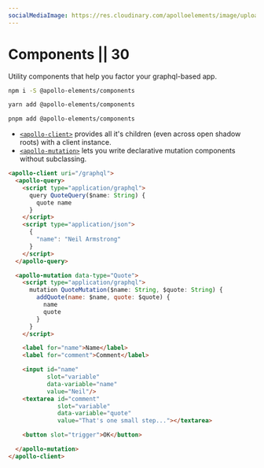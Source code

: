 ```yaml
---
socialMediaImage: https://res.cloudinary.com/apolloelements/image/upload/w_1200,h_630,c_fill,q_auto,f_auto/w_600,c_fit,co_rgb:eee,g_south_west,x_60,y_200,l_text:open sans_128_bold:Components/w_1200,h_630,c_fill,q_auto,f_auto/w_600,c_fit,co_rgb:eee,g_south_west,x_60,y_100,l_text:open sans_78:Apollo Elements/social-template.svg
---
```

# Components || 30

Utility components that help you factor your graphql-based app.

<code-tabs collection="package-managers">

```bash tab npm
npm i -S @apollo-elements/components
```

```bash tab yarn
yarn add @apollo-elements/components
```

```bash tab pnpm
pnpm add @apollo-elements/components
```

</code-tabs>

- [`<apollo-client>`](./apollo-client/) provides all it's children (even across open shadow roots) with a client instance.
- [`<apollo-mutation>`](./apollo-mutation/) lets you write declarative mutation components without subclassing.

```html copy
<apollo-client uri="/graphql">
  <apollo-query>
    <script type="application/graphql">
      query QuoteQuery($name: String) {
        quote name
      }
    </script>
    <script type="application/json">
      {
        "name": "Neil Armstrong"
      }
    </script>
  </apollo-query>

  <apollo-mutation data-type="Quote">
    <script type="application/graphql">
      mutation QuoteMutation($name: String, $quote: String) {
        addQuote(name: $name, quote: $quote) {
          name
          quote
        }
      }
    </script>

    <label for="name">Name</label>
    <label for="comment">Comment</label>

    <input id="name"
           slot="variable"
           data-variable="name"
           value="Neil"/>
    <textarea id="comment"
              slot="variable"
              data-variable="quote"
              value="That's one small step..."></textarea>

    <button slot="trigger">OK</button>

  </apollo-mutation>
</apollo-client>
```
